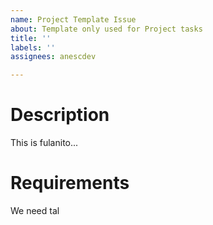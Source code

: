 ```yaml
---
name: Project Template Issue
about: Template only used for Project tasks
title: ''
labels: ''
assignees: anescdev

---
```


# Description
This is fulanito...
# Requirements
We need tal
